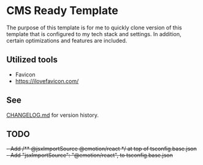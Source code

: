 # CMS Ready Template

The purpose of this template is for me to quickly clone version of this template that is configured
to my tech stack and settings. In addition, certain optimizations and features are included.

## Utilized tools

- Favicon
- https://ilovefavicon.com/

## See

[CHANGELOG.md](./CHANGELOG.md) for version history.

## TODO

~~- Add /** @jsxImportSource @emotion/react */ at top of tsconfig.base.json~~
~~- Add "jsxImportSource": "@emotion/react", to tsconfig.base.json~~
